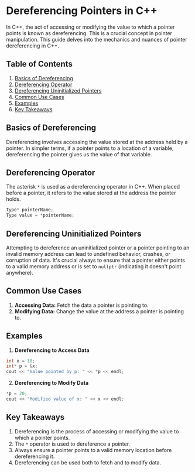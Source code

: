 

# Dereferencing Pointers in C++

In C++, the act of accessing or modifying the value to which a pointer points is known as dereferencing. This is a crucial concept in pointer manipulation. This guide delves into the mechanics and nuances of pointer dereferencing in C++.

## Table of Contents

1. [Basics of Dereferencing](#basics-of-dereferencing)
2. [Dereferencing Operator](#dereferencing-operator)
3. [Dereferencing Uninitialized Pointers](#dereferencing-uninitialized-pointers)
4. [Common Use Cases](#common-use-cases)
5. [Examples](#examples)
6. [Key Takeaways](#key-takeaways)

## Basics of Dereferencing

Dereferencing involves accessing the value stored at the address held by a pointer. In simpler terms, if a pointer points to a location of a variable, dereferencing the pointer gives us the value of that variable.

## Dereferencing Operator

The asterisk `*` is used as a dereferencing operator in C++. When placed before a pointer, it refers to the value stored at the address the pointer holds.

```cpp
Type* pointerName;
Type value = *pointerName;
```

## Dereferencing Uninitialized Pointers

Attempting to dereference an uninitialized pointer or a pointer pointing to an invalid memory address can lead to undefined behavior, crashes, or corruption of data. It's crucial always to ensure that a pointer either points to a valid memory address or is set to `nullptr` (indicating it doesn't point anywhere).

## Common Use Cases

1. **Accessing Data:** Fetch the data a pointer is pointing to.
2. **Modifying Data:** Change the value at the address a pointer is pointing to.

## Examples

1. **Dereferencing to Access Data**

```cpp
int x = 10;
int* p = &x;
cout << "Value pointed by p: " << *p << endl;
```

2. **Dereferencing to Modify Data**

```cpp
*p = 20;
cout << "Modified value of x: " << x << endl;
```

## Key Takeaways

1. Dereferencing is the process of accessing or modifying the value to which a pointer points.
2. The `*` operator is used to dereference a pointer.
3. Always ensure a pointer points to a valid memory location before dereferencing it.
4. Dereferencing can be used both to fetch and to modify data.

